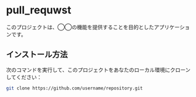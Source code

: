 # pull_requwst

このプロジェクトは、◯◯の機能を提供することを目的としたアプリケーションです。

## インストール方法

次のコマンドを実行して、このプロジェクトをあなたのローカル環境にクローンしてください：

```bash
git clone https://github.com/username/repository.git
